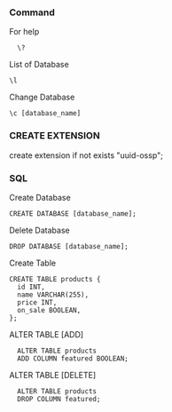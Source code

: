 ### Command ###

For help

```
  \?
```

List of Database

```
\l
```

Change Database

```
\c [database_name]

```

### CREATE EXTENSION ###

create extension if not exists "uuid-ossp";


### SQL ###
Create Database

```
CREATE DATABASE [database_name];
```

Delete Database

```
DROP DATABASE [database_name];
```



Create Table

```
CREATE TABLE products {
  id INT,
  name VARCHAR(255),
  price INT,
  on_sale BOOLEAN,
};
```


ALTER TABLE [ADD]

```
  ALTER TABLE products
  ADD COLUMN featured BOOLEAN;
```

ALTER TABLE [DELETE]

```
  ALTER TABLE products
  DROP COLUMN featured;
```